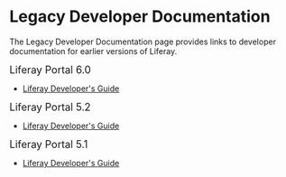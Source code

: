 # Legacy Developer Documentation

The Legacy Developer Documentation page provides links to developer 
documentation for earlier versions of Liferay.
<!-- Replace links to documents once they are uploaded. -->

<p><span style="font-size:18px;">Liferay Portal 6.0</span></p>

<ul>
  <li>
    <p><a href="http://www.liferay.com/">Liferay Developer's Guide</a></p>
  </li>
</ul>

<p><span style="font-size:18px;">Liferay Portal 5.2</span></p>

<ul>
  <li>
    <p><a href="http://www.liferay.com/">Liferay Developer's Guide</a></p>
  </li>
</ul>

<p><span style="font-size:18px;">Liferay Portal 5.1</span></p>

<ul>
  <li>
    <p><a href="http://www.liferay.com/">Liferay Developer's Guide</a></p>
  </li>
</ul>
